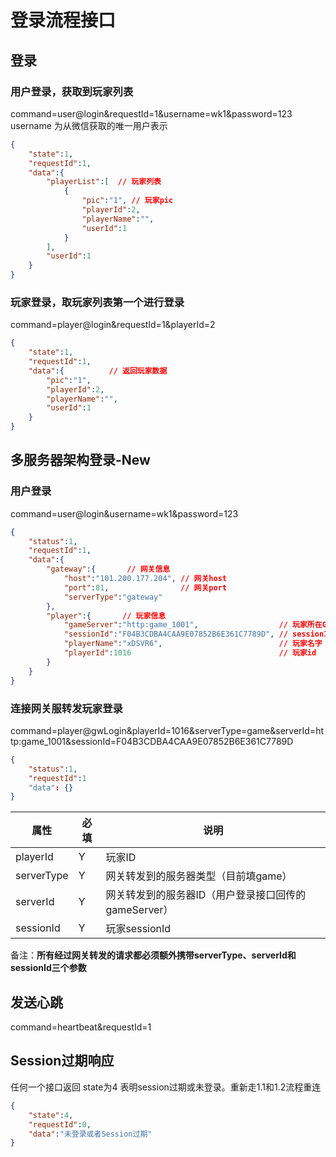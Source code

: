# 登录流程接口

## 登录
### 用户登录，获取到玩家列表
command=user@login&requestId=1&username=wk1&password=123
username 为从微信获取的唯一用户表示
``` json
{
    "state":1,
    "requestId":1,
    "data":{
        "playerList":[  // 玩家列表
            {
                "pic":"1", // 玩家pic
                "playerId":2,
                "playerName":"",
                "userId":1  
            }
        ],
        "userId":1
    }
}
```

### 玩家登录，取玩家列表第一个进行登录
command=player@login&requestId=1&playerId=2
``` json
{
    "state":1,
    "requestId":1,
    "data":{          // 返回玩家数据
        "pic":"1",
        "playerId":2,
        "playerName":"",
        "userId":1
    }
}
```

## 多服务器架构登录-New

### 用户登录
command=user@login&username=wk1&password=123
``` json
{
    "status":1,
    "requestId":1,
    "data":{
        "gateway":{       // 网关信息
            "host":"101.200.177.204", // 网关host
            "port":81,                // 网关port
            "serverType":"gateway"  
        },
        "player":{       // 玩家信息
            "gameServer":"http:game_1001",                  // 玩家所在Game服id
            "sessionId":"F04B3CDBA4CAA9E07852B6E361C7789D", // sessionId
            "playerName":"xDSVR6",                          // 玩家名字
            "playerId":1016                                 // 玩家id
        }
    }
}
```

### 连接网关服转发玩家登录
command=player@gwLogin&playerId=1016&serverType=game&serverId=http:game_1001&sessionId=F04B3CDBA4CAA9E07852B6E361C7789D

``` json
{
    "status":1,
    "requestId":1
    "data": {}
}    
```

| 属性 | 必填 | 说明 |
| ------ | ------ | ------ |
| playerId | Y | 玩家ID |
| serverType | Y | 网关转发到的服务器类型（目前填game） |
| serverId | Y | 网关转发到的服务器ID（用户登录接口回传的gameServer） |
| sessionId | Y | 玩家sessionId |

备注：**所有经过网关转发的请求都必须额外携带serverType、serverId和sessionId三个参数**

## 发送心跳
command=heartbeat&requestId=1

## Session过期响应
任何一个接口返回 state为4 表明session过期或未登录。重新走1.1和1.2流程重连
``` json
{
    "state":4,
    "requestId":0,
    "data":"未登录或者Session过期"
}
```
